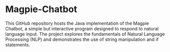 # Magpie-Chatbot

This GitHub repository hosts the Java implementation of the Magpie Chatbot, a simple but interactive program designed to respond to natural language input. The project explores the fundamentals of Natural Language Processing (NLP) and demonstrates the use of string manipulation and if statements. 
